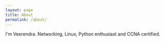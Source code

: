 ```yaml
---
layout: page
title: About
permalink: /about/
---
```


I'm Veerendra. Networking, Linux, Python enthusiast and CCNA certified.
